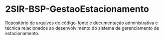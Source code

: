 # 2SIR-BSP-GestaoEstacionamento
Repositório de arquivos de código-fonte e documentação administrativa e técnica relacionados ao desenvolvimento do sistema de gerenciamento de estacionamento.

